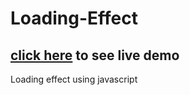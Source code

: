 # Loading-Effect
## <a href="https://prloadingeffect.netlify.app/">click here</a> to see live demo
Loading effect using javascript
